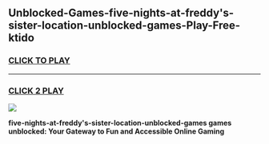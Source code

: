 
## Unblocked-Games-five-nights-at-freddy's-sister-location-unblocked-games-Play-Free-ktido
<h3>
<a href="https://premium76.site?title=five-nights-at-freddy's-sister-location-unblocked-games&ref=21A">CLICK TO PLAY</a></h3>
<hr>

<h3>
<a href="https://premium76.site?title=five-nights-at-freddy's-sister-location-unblocked-games&ref=21A">CLICK 2 PLAY</a>
  
</h3>

<a href="https://premium76.site?title=five-nights-at-freddy's-sister-location-unblocked-games&ref=21A"><img src="https://clearcache.store/games.png"></a>


**five-nights-at-freddy's-sister-location-unblocked-games games unblocked: Your Gateway to Fun and Accessible Online Gaming**
